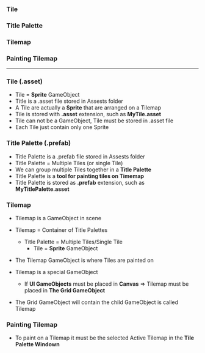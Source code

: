 
### Tile
### Title Palette
### Tilemap
### Painting Tilemap

---------------------------------------------------------------

### Tile (.asset)
* Tile = **Sprite** GameObject
* Title is a .asset file stored in Assests folder
* A Tile are actually a **Sprite** that are arranged on a Tilemap
* Tile is stored with **.asset** extension, such as **MyTile.asset**
* Tile can not be a GameObject, Tile must be stored in .asset file
* Each Tile just contain only one Sprite

### Title Palette (.prefab)
* Title Palette is a .prefab file stored in Assests folder
* Title Palette = Multiple Tiles (or single Tile)
* We can group multiple Tiles together in a **Title Palette**
* Title Palette is a **tool for painting tiles on Timemap**
* Title Palette is stored as **.prefab** extension, such as **MyTitlePalette.asset**

### Tilemap
* Tilemap is a GameObject in scene
* Tilemap = Container of Title Palettes
  * Title Palette = Multiple Tiles/Single Tile
    * Tile = **Sprite** GameObject
    
* The Tilemap GameObject is where Tiles are painted on
* Tilemap is a special GameObject
  * If **UI GameObjects** must be placed in **Canvas** => Tilemap must be placed in **The Grid GameObject**
* The Grid GameObject will contain the child GameObject is called Tilemap 

### Painting Tilemap
* To paint on a Tilemap it must be the selected Active Tilemap in the **Tile Palette Windown**

